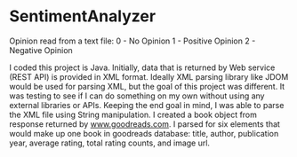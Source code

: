 # SentimentAnalyzer

Opinion read from a text file:
0 - No Opinion
1 - Positive Opinion
2 - Negative Opinion

I coded this project is Java. Initially, data that is returned by Web service (REST API) is provided in XML format. Ideally XML parsing library like JDOM would be used for parsing XML, but the goal of this project was different. It was testing to see if I can do something on my own without using any external libraries or APIs. Keeping the end goal in mind, I was able to parse the XML file using String manipulation. I created a book object from response returned by www.goodreads.com. I parsed for six elements that would make up one book in goodreads database: title, author, publication year, average rating, total rating counts, and image url.
